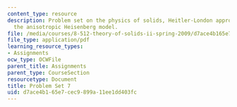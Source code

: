 ```yaml
---
content_type: resource
description: Problem set on the physics of solids, Heitler-London approximation, and
  the anisotropic Heisenberg model.
file: /media/courses/8-512-theory-of-solids-ii-spring-2009/d7ace4b165e7cec9899a11ee1dd403fc_MIT8_512s09_2004_pset07.pdf
file_type: application/pdf
learning_resource_types:
- Assignments
ocw_type: OCWFile
parent_title: Assignments
parent_type: CourseSection
resourcetype: Document
title: Problem Set 7
uid: d7ace4b1-65e7-cec9-899a-11ee1dd403fc
---
```

